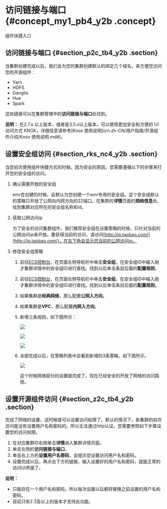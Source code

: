 # 访问链接与端口 {#concept_my1_pb4_y2b .concept}

组件快捷入口

## 访问链接与端口 {#section_p2c_tb4_y2b .section}

当集群创建完成以后，我们会为您的集群创建默认的绑定几个域名，来方便您访问您的开源组件：

-   Yarn
-   HDFS
-   Ganglia
-   Hue
-   Spark

这些链接可以在集群管理中的**访问链接与端口**处找到。

**说明：** 在2.7.x 以上版本，或者是3.5.x以上版本，可以使用更加安全和方便的 UI 访问方式 KNOX，详细信息请参考[Knox 使用说明](cn.zh-CN/用户指南/开源组件介绍/Knox 使用说明.md#)。

## 设置安全组访问 {#section_rks_nc4_y2b .section}

当您初次使用组件快捷方式的时候，因为安全的原因，您需要遵循以下的步骤来打开您的安全组的访问。

1.  确认需要开放的安全组

    emr在创建的时候，会默认为您创建一个emr专用的安全组。这个安全组默认的策略只开放了公网向内网方向的22端口。在集群的**详情**页面的**网络信息**处，找到集群对应所在的安全组名称和id。

2.  获取公网访问ip

    为了安全的访问集群组件，我们推荐安全组在设置策略的时候，只针对当前的公网访问ip来开放。要获得当前的访问，请访问[http://ip.taobao.com/](http://ip.taobao.com/)，在左下角会显示您当前的公网访问ip。

3.  修改安全组策略
    1.  前往[ECS控制台](https://ecs.console.aliyun.com/)，在页面左侧导航栏中单击**安全组**，在安全组ID中输入刚才集群详情中的安全组ID进行查找。找到以后单击条目后面的**配置规则**。
    2.  前往[ECS控制台](https://partners-intl.console.aliyun.com/#/ecs)，在页面左侧导航栏中单击**安全组**，在安全组ID中输入刚才集群详情中的安全组ID进行查找。找到以后单击条目后面的**配置规则**。
    3.  如果集群是**经典网络**，那么配置**公网入方向**。
    4.  如果集群是**VPC**，那么配置**内网入方向**。
    5.  新增三条规则，如下图所示：

        ![](http://static-aliyun-doc.oss-cn-hangzhou.aliyuncs.com/assets/img/17862/154140488310457_zh-CN.jpg)

        ![](http://static-aliyun-doc.oss-cn-hangzhou.aliyuncs.com/assets/img/17862/154140488310458_zh-CN.jpg)

        ![](http://static-aliyun-doc.oss-cn-hangzhou.aliyuncs.com/assets/img/17862/154140488310459_zh-CN.jpg)

    6.  全部完成以后，在策略列表中会看到新增的3条策略，如下图所示。

        ![](http://static-aliyun-doc.oss-cn-hangzhou.aliyuncs.com/assets/img/17862/154140488310460_zh-CN.jpg)

        这个时候网络部分的设置就完成了。现在已经安全的开放了网络的访问路径。


## 设置开源组件访问 {#section_z2c_tb4_y2b .section}

完成了网络的设置，这时候就可以设置访问权限了。默认的情况下，新集群的初次访问是没有设置用户名和密码的。所以无法通过http认证。您需要参照如下步骤设置您的访问权限。

1.  在对应集群ID右侧单击**详情**进入集群详情页面。
2.  单击左侧的**访问链接与端口**。
3.  单击右上方的**设置用户名密码**，会提示您设置访问用户名和密码。
4.  设置完成以后，再点击下方的链接，输入设置好的用户名和密码，就能正常的访问UI界面了。

**说明：** 

-   只能存在一个用户名和密码，所以每次设置以后都将替换之前设置的用户名和密码。
-   目前只有2.3及以上的版本才支持此功能。

